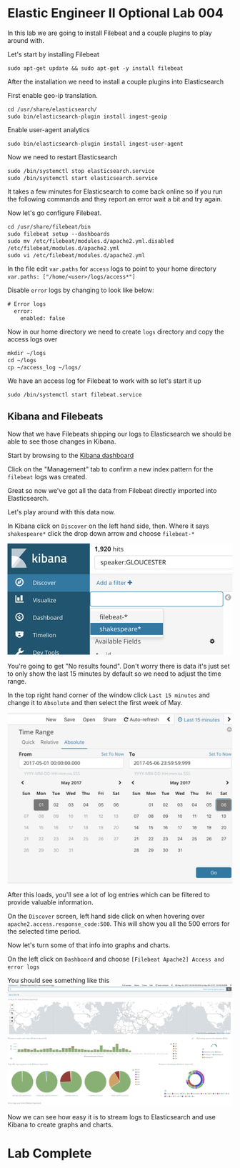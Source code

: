 # Elastic Engineer II Optional Lab 004

In this lab we are going to install Filebeat and a couple plugins to play around with. 

Let's start by installing Filebeat
```
sudo apt-get update && sudo apt-get -y install filebeat
```

After the installation we need to install a couple plugins into Elasticsearch 

First enable geo-ip translation.
```
cd /usr/share/elasticsearch/
sudo bin/elasticsearch-plugin install ingest-geoip
```

Enable user-agent analytics
```
sudo bin/elasticsearch-plugin install ingest-user-agent
```

Now we need to restart Elasticsearch 
```
sudo /bin/systemctl stop elasticsearch.service
sudo /bin/systemctl start elasticsearch.service
```

It takes a few minutes for Elasticsearch to come back online so if you run the following commands and they report an error wait a bit and try again. 

Now let's go configure Filebeat.
```
cd /usr/share/filebeat/bin
sudo filebeat setup --dashboards
sudo mv /etc/filebeat/modules.d/apache2.yml.disabled /etc/filebeat/modules.d/apache2.yml
sudo vi /etc/filebeat/modules.d/apache2.yml  
```

In the file edit `var.paths`  for `access` logs to point to your home directory
`var.paths: ["/home/<user>/logs/access*"]`

Disable `error` logs by changing to look like below:
```
# Error logs 
  error:
    enabled: false
```

Now in our home directory we need to create `logs` directory and copy the access logs over
```
mkdir ~/logs 
cd ~/logs 
cp ~/access_log ~/logs/
```

We have an access log for Filebeat to work with so let's start it up

```
sudo /bin/systemctl start filebeat.service
```

## Kibana and Filebeats
Now that we have Filebeats shipping our logs to Elasticsearch we should be able to see those changes in Kibana. 

Start by browsing to the [Kibana dashboard](http://127.0.0.1:5601) 

Click on the "Management" tab to confirm a new index pattern for the `filebeat` logs was created. 

Great so now we've got all the data from Filebeat directly imported into Elasticsearch. 

Let's play around with this data now. 

In Kibana click on `Discover` on the left hand side, then. Where it says `shakespeare*` click the drop down arrow and choose `filebeat-*`

![](index/A0509C58-30A5-4BB4-B7F3-78962E5F3E38%204.png)

You're going to get "No results found".  Don't worry there is data it's just set to only show the last 15 minutes by default so we need to adjust the time range.

In the top right hand corner of the window click `Last 15 minutes` and change it to `Absolute` and then select the first week of May.


![](index/95356BFA-A130-4A1F-BC2A-DEADF8E2AFD8%204.png)

After this loads, you'll see a lot of log entries which can be filtered to provide valuable information. 

On the `Discover` screen, left hand side click on when hovering over `apache2.access.response_code:500`.  This will show you all the 500 errors for the selected time period. 

Now let's turn some of that info into graphs and charts. 

On the left click on `Dashboard` and choose  `[Filebeat Apache2] Access and error logs`


You should see something like this 
![](index/D9F9DE45-16DE-41E6-A501-E66DE926D044%204.png)

Now we can see how easy it is to stream logs to Elasticsearch and use Kibana to create graphs and charts. 

# Lab Complete 
